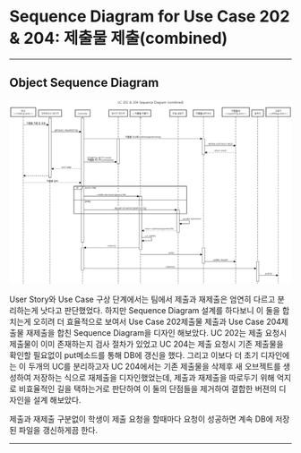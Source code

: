# Sequence Diagram for Use Case 202 & 204: 제출물 제출(combined)


--------
## Object Sequence Diagram
![Object Sequence Diagram for UC 202&204](https://github.com/SSSSEN666789/SPAMS/blob/Module2_ssd/System%20Design%20Document/Module2_students/img/UC%20202%20%26%20204%20Sequence%20Diagram%20(combined).png)

User Story와 Use Case 구상 단계에서는 팀에서 제출과 재제출은 엄연히 다르고 분리하는게 낫다고 판단했었다. 하지만 Sequence Diagram 설계를 하다보니 이 둘을 합치는게 오히려 더 효율적으로 보여서 Use Case 202제출물 제출과 Use Case 204제출물 재제출을 합친 Sequence Diagram을 디자인 해보았다. UC 202는 제출 요청시 제출물이 이미 존재하는지 검사 절차가 있었고 UC 204는 제출 요청시 기존 제출물을 확인할 필요없이 put메소드를 통해 DB에 갱신을 했다. 그리고 이보다 더 초기 디자인에는 이 두개의 UC를 분리하고자 UC 204에서는 기존 제출물을 삭제후 새 오브젝트를 생성하여 저장하는 식으로 재제출을 디자인했었는데, 제출과 재제출을 따로두기 위해 억지로 비효율적인 길을 택하는거로 판단하여 이 둘의 단점들을 제거하여 결합한 버젼의 디자인을 설계 해보았다.

제출과 재제출 구분없이 학생이 제출 요청을 할때마다 요청이 성공하면 계속 DB에 저장된 파일을 갱신하게끔 한다. 





--------
